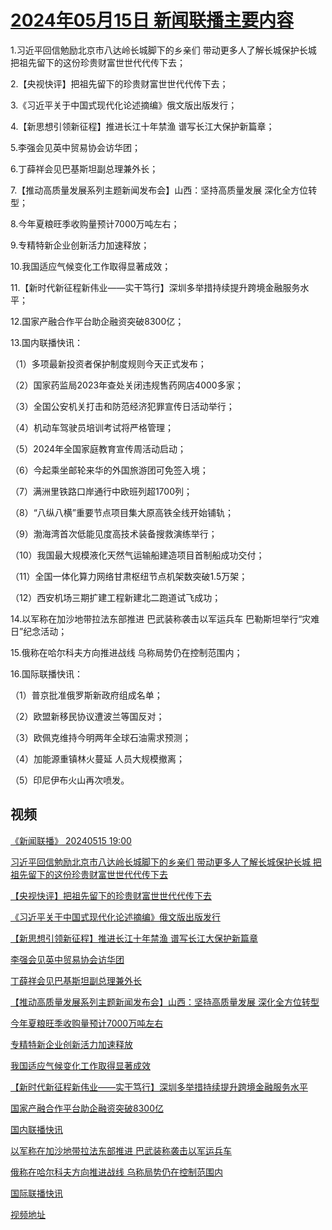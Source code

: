 # [2024年05月15日 新闻联播主要内容](https://tv.cctv.com/lm/xwlb/day/20240515.shtml)

1.习近平回信勉励北京市八达岭长城脚下的乡亲们 带动更多人了解长城保护长城 把祖先留下的这份珍贵财富世世代代传下去；

2.【央视快评】把祖先留下的珍贵财富世世代代传下去；

3.《习近平关于中国式现代化论述摘编》俄文版出版发行；

4.【新思想引领新征程】推进长江十年禁渔 谱写长江大保护新篇章；

5.李强会见英中贸易协会访华团；

6.丁薛祥会见巴基斯坦副总理兼外长；

7.【推动高质量发展系列主题新闻发布会】山西：坚持高质量发展 深化全方位转型；

8.今年夏粮旺季收购量预计7000万吨左右；

9.专精特新企业创新活力加速释放；

10.我国适应气候变化工作取得显著成效；

11.【新时代新征程新伟业——实干笃行】深圳多举措持续提升跨境金融服务水平；

12.国家产融合作平台助企融资突破8300亿；

13.国内联播快讯：

（1）多项最新投资者保护制度规则今天正式发布；

（2）国家药监局2023年查处关闭违规售药网店4000多家；

（3）全国公安机关打击和防范经济犯罪宣传日活动举行；

（4）机动车驾驶员培训考试将严格管理；

（5）2024年全国家庭教育宣传周活动启动；

（6）今起乘坐邮轮来华的外国旅游团可免签入境；

（7）满洲里铁路口岸通行中欧班列超1700列；

（8）“八纵八横”重要节点项目集大原高铁全线开始铺轨；

（9）渤海湾首次低能见度高技术装备搜救演练举行；

（10）我国最大规模液化天然气运输船建造项目首制船成功交付；

（11）全国一体化算力网络甘肃枢纽节点机架数突破1.5万架；

（12）西安机场三期扩建工程新建北二跑道试飞成功；

14.以军称在加沙地带拉法东部推进 巴武装称袭击以军运兵车 巴勒斯坦举行“灾难日”纪念活动；

15.俄称在哈尔科夫方向推进战线 乌称局势仍在控制范围内；

16.国际联播快讯：

（1）普京批准俄罗斯新政府组成名单；

（2）欧盟新移民协议遭波兰等国反对；

（3）欧佩克维持今明两年全球石油需求预测；

（4）加能源重镇林火蔓延 人员大规模撤离；

（5）印尼伊布火山再次喷发。

## 视频

[《新闻联播》 20240515 19:00](https://tv.cctv.com/2024/05/15/VIDEnSTeYl2LPBXlFth1Uzv4240515.shtml)

[习近平回信勉励北京市八达岭长城脚下的乡亲们 带动更多人了解长城保护长城 把祖先留下的这份珍贵财富世世代代传下去](https://tv.cctv.com/2024/05/15/VIDEtDIUt5BZelkEe3EJUxoU240515.shtml)

[【央视快评】把祖先留下的珍贵财富世世代代传下去](https://tv.cctv.com/2024/05/15/VIDEth4DjRZ7NNTINbLu9xtD240515.shtml)

[《习近平关于中国式现代化论述摘编》俄文版出版发行](https://tv.cctv.com/2024/05/15/VIDErH9cjnRTFLIj4nwdT5ld240515.shtml)

[【新思想引领新征程】推进长江十年禁渔 谱写长江大保护新篇章](https://tv.cctv.com/2024/05/15/VIDEbHUxvW6zixsunku1yDVO240515.shtml)

[李强会见英中贸易协会访华团](https://tv.cctv.com/2024/05/15/VIDERcewgU3C4vCmICUBXeGc240515.shtml)

[丁薛祥会见巴基斯坦副总理兼外长](https://tv.cctv.com/2024/05/15/VIDE9llAzYvCBNC5yZM57n80240515.shtml)

[【推动高质量发展系列主题新闻发布会】山西：坚持高质量发展 深化全方位转型](https://tv.cctv.com/2024/05/15/VIDEMEAxoc7fupjYn8SPkWWb240515.shtml)

[今年夏粮旺季收购量预计7000万吨左右](https://tv.cctv.com/2024/05/15/VIDEeR3T27f1IPp5bzwSSHLY240515.shtml)

[专精特新企业创新活力加速释放](https://tv.cctv.com/2024/05/15/VIDEUkCYuCaRlls8puVClncM240515.shtml)

[我国适应气候变化工作取得显著成效](https://tv.cctv.com/2024/05/15/VIDETSI3qlLndZXxg50Ck8PY240515.shtml)

[【新时代新征程新伟业——实干笃行】深圳多举措持续提升跨境金融服务水平](https://tv.cctv.com/2024/05/15/VIDEjRkG35Lh1JehuYykDtHK240515.shtml)

[国家产融合作平台助企融资突破8300亿](https://tv.cctv.com/2024/05/15/VIDEK2asQIEsGtPevcEshAzg240515.shtml)

[国内联播快讯](https://tv.cctv.com/2024/05/15/VIDEKZEDx8eoRJQJi6djTaiz240515.shtml)

[以军称在加沙地带拉法东部推进 巴武装称袭击以军运兵车](https://tv.cctv.com/2024/05/15/VIDELILD8d9hdoGkYmuOVs8g240515.shtml)

[俄称在哈尔科夫方向推进战线 乌称局势仍在控制范围内](https://tv.cctv.com/2024/05/15/VIDEjPzwZtvWyzobPJ2tmQwT240515.shtml)

[国际联播快讯](https://tv.cctv.com/2024/05/15/VIDEL9Dnjrwa2ADKYlqOzU18240515.shtml)

[视频地址](https://tv.cctv.com/lm/xwlb/day/20240515.shtml) 

